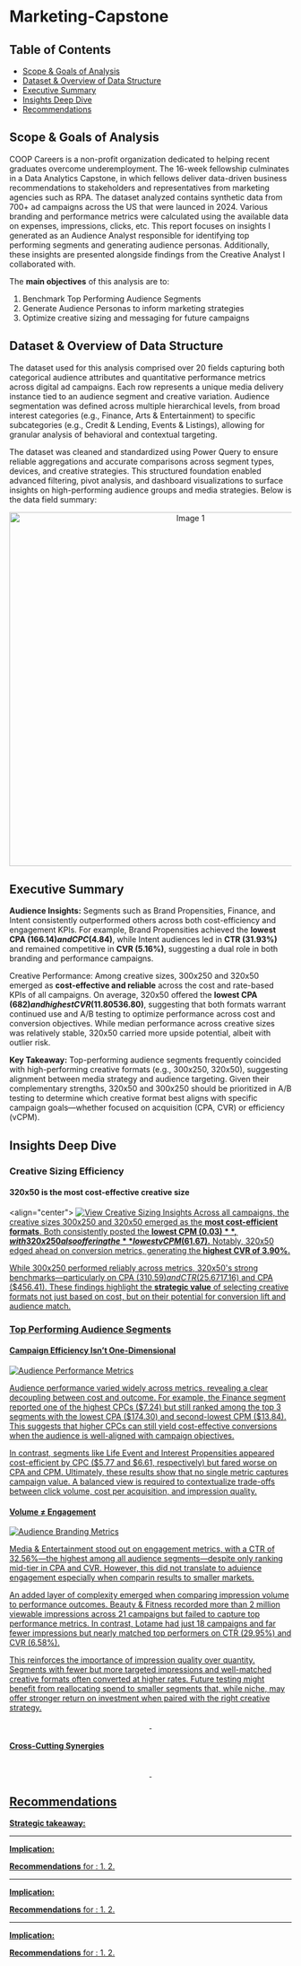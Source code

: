 # Marketing-Capstone

## Table of Contents

- [Scope & Goals of Analysis](#scope-&-goalsof-analysis)
- [Dataset & Overview of Data Structure](#dataset--overview-of-data-structure)
- [Executive Summary](#executive-summary)
- [Insights Deep Dive](#insights-deep-dive)
- [Recommendations](#recommendations)
  

## Scope & Goals of Analysis

COOP Careers is a non-profit organization dedicated to helping recent graduates overcome underemployment. The 16-week fellowship culminates in a Data Analytics Capstone, in which fellows deliver data-driven business recommendations to stakeholders and representatives from marketing agencies such as RPA. The dataset analyzed contains synthetic data from 700+ ad campaigns across the US that were launced in 2024. Various branding and performance metrics were calculated using the available data on expenses, impressions, clicks, etc. This report focuses on insights I generated as an Audience Analyst responsible for identifying top performing segments and generating audience personas. Additionally, these insights are presented alongside findings from the Creative Analyst I collaborated with. 


The **main objectives** of this analysis are to:
1. Benchmark Top Performing Audience Segments
2. Generate Audience Personas to inform marketing strategies
3. Optimize creative sizing and messaging for future campaigns

## Dataset & Overview of Data Structure

The dataset used for this analysis comprised over 20 fields capturing both categorical audience attributes and quantitative performance metrics across digital ad campaigns. Each row represents a unique media delivery instance tied to an audience segment and creative variation. Audience segmentation was defined across multiple hierarchical levels, from broad interest categories (e.g., Finance, Arts & Entertainment) to specific subcategories (e.g., Credit & Lending, Events & Listings), allowing for granular analysis of behavioral and contextual targeting.

The dataset was cleaned and standardized using Power Query to ensure reliable aggregations and accurate comparisons across segment types, devices, and creative strategies. This structured foundation enabled advanced filtering, pivot analysis, and dashboard visualizations to surface insights on high-performing audience groups and media strategies. Below is the data field summary:

<div align="center">
 <img width="631" alt="Image 1" src="https://github.com/user-attachments/assets/e4f686f2-70ee-4967-a576-3be8bacc701c" />
</div>


## Executive Summary

**Audience Insights:**
Segments such as Brand Propensities, Finance, and Intent consistently outperformed others across both cost-efficiency and engagement KPIs. For example, Brand Propensities achieved the **lowest CPA ($166.14) and CPC ($4.84)**, while Intent audiences led in **CTR (31.93%)** and remained competitive in **CVR (5.16%)**, suggesting a dual role in both branding and performance campaigns.

Creative Performance:
Among creative sizes, 300x250 and 320x50 emerged as **cost-effective and reliable** across the cost and rate-based KPIs of all campaigns. On average, 320x50 offered the **lowest CPA ($682) and highest CVR (11.80%)**, while 300x250 maintained the **lowest average vCPM ($536.80)**, suggesting that both formats warrant continued use and A/B testing to optimize performance across cost and conversion objectives. While median performance across creative sizes was relatively stable, 320x50 carried more upside potential, albeit with outlier risk.

**Key Takeaway:**
Top-performing audience segments frequently coincided with high-performing creative formats (e.g., 300x250, 320x50), suggesting alignment between media strategy and audience targeting. Given their complementary strengths, 320x50 and 300x250 should be prioritized in A/B testing to determine which creative format best aligns with specific campaign goals—whether focused on acquisition (CPA, CVR) or efficiency (vCPM).

## Insights Deep Dive

### Creative Sizing Efficiency 

#### 320x50 is the most cost-effective creative size
<align="center">
  <a href="https://public.tableau.com/app/profile/edwin.zamora/viz/AudienceAnalystCapstone/Dashboard2?publish=yes">
    <img src="https://github.com/user-attachments/assets/36dcd61e-5b8a-4bfb-8091-c74f72d486a7" alt="View Creative Sizing Insights" />
Across all campaigns, the creative sizes 300x250 and 320x50 emerged as the **most cost-efficient formats**. Both consistently posted the **lowest CPM ($0.03)**, with 320x250 also offering the **lowest vCPM ($61.67).** Notably, 320x50 edged ahead on conversion metrics, generating the **highest CVR of 3.90%.**

While 300x250 performed reliably across metrics, 320x50's strong benchmarks—particularly on CPA ($310.59) and CTR (25.67%)—suggest that this format has higher upside when paired with the right segment. In contrast, **300x50 consistently underperformed,** recording the highest CPC ($17.16) and CPA ($456.41). These findings highlight the **strategic value** of selecting creative formats not just based on cost, but on their potential for conversion lift and audience match.





### Top Performing Audience Segments


#### Campaign Efficiency Isn’t One-Dimensional  

<p>
  <a href="https://public.tableau.com/app/profile/edwin.zamora/viz/AudienceAnalystCapstone/Dashboard1?publish=yes">
  <img src="https://github.com/user-attachments/assets/366919dc-671e-47d4-bb6c-c46651da85f2" alt = "Audience Performance Metrics">
</p>
Audience performance varied widely across metrics, revealing a clear decoupling between cost and outcome. For example, the Finance segment reported one of the highest CPCs ($7.24) but still ranked among the top 3 segments with the lowest CPA ($174.30) and second-lowest CPM ($13.84). This suggests that higher CPCs can still yield cost-effective conversions when the audience is well-aligned with campaign objectives.

In contrast, segments like Life Event and Interest Propensities appeared cost-efficient by CPC ($5.77 and $6.61, respectively) but fared worse on CPA and CPM. Ultimately, these results show that no single metric captures campaign value. A balanced view is required to contextualize trade-offs between click volume, cost per acquisition, and impression quality. <br>





#### Volume ≠ Engagement

<p>
  <a href="https://public.tableau.com/app/profile/edwin.zamora/viz/AudienceAnalystCapstone/Dashboard3?publish=yes">
  <img src="https://github.com/user-attachments/assets/1eed7665-b304-4cb1-bea0-c3277a7dd693" alt = "Audience Branding Metrics">
</p>
Media & Entertainment stood out on engagement metrics, with a CTR of 32.56%—the highest among all audience segments—despite only ranking mid-tier in CPA and CVR. However, this did not translate to aduience engagement especially when comparin results to smaller markets. 

An added layer of complexity emerged when comparing impression volume to performance outcomes. Beauty & Fitness recorded more than 2 million viewable impressions across 21 campaigns but failed to capture top performance metrics. In contrast, Lotame had just 18 campaigns and far fewer impressions but nearly matched top performers on CTR (29.95%) and CVR (6.58%).

This reinforces the importance of impression quality over quantity. Segments with fewer but more targeted impressions and well-matched creative formats often converted at higher rates. Future testing might benefit from reallocating spend to smaller segments that, while niche, may offer stronger return on investment when paired with the right creative strategy.


<p align="center">
  <img src="">
  <img src="">
</p>



#### Cross-Cutting Synergies

<p align="center">
  <img src= "">
</p>

<p align="center">
  <img src="">
  <img src="">
</p>


#### 




## Recommendations
**Strategic takeaway:** 

** **
**Implication:** 

**Recommendations** for :
1. 
2. 

** **
**Implication:** 

**Recommendations** for :
1. 
2. 

** **
**Implication:** 

**Recommendations** for :
1. 
2. 


